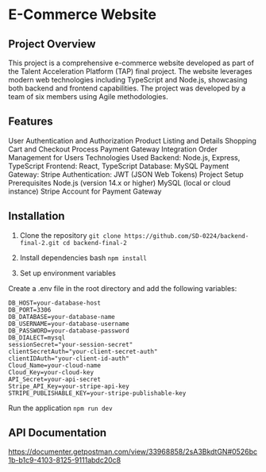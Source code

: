 # E-Commerce Website
## Project Overview
This project is a comprehensive e-commerce website developed as part of the Talent Acceleration Platform (TAP) final project. The website leverages modern web technologies including TypeScript and Node.js, showcasing both backend and frontend capabilities. The project was developed by a team of six members using Agile methodologies.

## Features
User Authentication and Authorization
Product Listing and Details
Shopping Cart and Checkout Process
Payment Gateway Integration
Order Management for Users
Technologies Used
Backend: Node.js, Express, TypeScript
Frontend: React, TypeScript
Database: MySQL
Payment Gateway: Stripe
Authentication: JWT (JSON Web Tokens)
Project Setup
Prerequisites
Node.js (version 14.x or higher)
MySQL (local or cloud instance)
Stripe Account for Payment Gateway
## Installation
1. Clone the repository
`git clone https://github.com/SD-0224/backend-final-2.git
cd backend-final-2`

2. Install dependencies
bash
`npm install
`
3. Set up environment variables

Create a .env file in the root directory and add the following variables:
```
DB_HOST=your-database-host
DB_PORT=3306
DB_DATABASE=your-database-name
DB_USERNAME=your-database-username
DB_PASSWORD=your-database-password
DB_DIALECT=mysql
sessionSecret="your-session-secret"
clientSecretAuth="your-client-secret-auth"
clientIDAuth="your-client-id-auth"
Cloud_Name=your-cloud-name
Cloud_Key=your-cloud-key
API_Secret=your-api-secret
Stripe_API_Key=your-stripe-api-key
STRIPE_PUBLISHABLE_KEY=your-stripe-publishable-key
```

Run the application
`npm run dev
`

## API Documentation
https://documenter.getpostman.com/view/33968858/2sA3BkdtGN#0526bc1b-b1c9-4103-8125-9111abdc20c8


